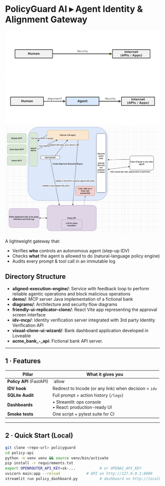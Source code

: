 # PolicyGuard AI ▸ Agent Identity & Alignment Gateway

![Pre-agentic](diagrams/pre_agentic_security.png)
![Agentic](diagrams/agentic_security.png)
![Architecture Overview](diagrams/architecture_overview.png)

A lightweight gateway that:
* Verifies **who** controls an autonomous agent (step-up IDV)
* Checks **what** the agent is allowed to do (natural-language policy engine)
* Audits every prompt & tool call in an immutable log

## Directory Structure

- **aligned-execution-engine/**: Service with feedback loop to perform reliable agentic operations and block malicious operations
- **demo/**: MCP server Java implementation of a fictional bank
- **diagrams/**: Architecture and security flow diagrams
- **friendly-ui-replicator-clone/**: React Vite app representing the approval screen interface
- **idv-mcp/**: Identity verification server integrated with 3rd party Identity Verification API
- **visual-clone-ui-wizard/**: Bank dashboard application developed in Loveable
- **acme_bank_-_api**: Fictional bank API server.


---

## 1 · Features

| Pillar | What it gives you |
|--------|------------------|
| **Policy API** (FastAPI) | `allow | deny | idv` decision in \<300 ms |
| **IDV hook** | Redirect to Incode (or any link) when decision = `idv` |
| **SQLite Audit** | Full prompt + action history (`/logs`) |
| **Dashboards** | • Streamlit: ops console<br>• React: production-ready UI |
| **Smoke tests** | One script + pytest suite for CI |

---

## 2 · Quick Start (Local)

```bash
git clone <repo-url> policyguard
cd policy-api
python -m venv venv && source venv/bin/activate
pip install -r requirements.txt
export OPENROUTER_API_KEY=sk-...           # or OPENAI_API_KEY
uvicorn main:app --reload            # API on http://127.0.0.1:8000
streamlit run policy_dashboard.py          # dashboard on http://localhost:8501